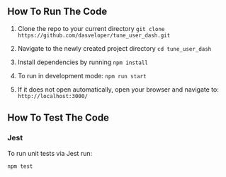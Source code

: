 ## How To Run The Code

1) Clone the repo to your current directory
`git clone https://github.com/dasveloper/tune_user_dash.git` 

2) Navigate to the newly created project directory
`cd tune_user_dash`

3) Install dependencies by running
`npm install`

4) To run in development mode:
`npm run start`

5) If it does not open automatically, open your browser and navigate to:
`http://localhost:3000/`

## How To Test The Code

### Jest

To run unit tests via Jest run:

`npm test`

